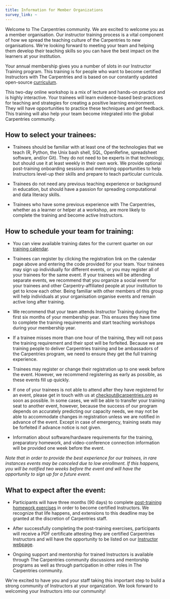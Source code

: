```yaml
---
title: Information for Member Organizations
survey_link: ~
---
```


Welcome to The Carpentries community. We are excited to welcome you as a member organisation. Our instructor training process is a vital component of how we spread the teaching culture of the Carpentries to new organisations. We're looking forward to meeting your team and helping them develop their teaching skills so you can have the best impact on the learners at your institution.

Your annual membership gives you a number of slots in our Instructor Training program. This training is for people who want to become certified Instructors with The Carpentries and is based on our constantly updated open-source [curriculum](https://carpentries.github.io/instructor-training/).

This two-day online workshop is a mix of lecture and hands-on practice and is highly interactive. Your trainees will learn evidence-based best-practices for teaching and strategies for creating a positive learning environment. They will have opportunities to practice these techniques and get feedback. This training will also help your team become integrated into the global Carpentries community.

## How to select your trainees:

- Trainees should be familiar with at least one of the technologies that we teach (R, Python, the Unix bash shell, SQL, OpenRefine, spreadsheet software, and/or Git). They do not need to be experts in that technology, but should use it at least weekly in their own work. We provide optional post-training onboarding sessions and mentoring opportunities to help Instructors level-up their skills and prepare to teach particular curricula.

- Trainees do not need any previous teaching experience or background in education, but should have a passion for spreading computational and data literacy skills.

- Trainees who have some previous experience with The Carpentries, whether as a learner or helper at a workshop, are more likely to complete the training and become active Instructors.

## How to schedule your team for training:

- You can view available training dates for the current quarter on our [training calendar](https://carpentries.github.io/instructor-training/training_calendar).

- Trainees can register by clicking the registration link on the calendar page above and entering the code provided for your team. Your trainees may sign up individually for different events, or you may register all of your trainees for the same event. If your trainees will be attending separate events, we recommend that you organize a social event for your trainees and other Carpentry-affiliated people at your institution to get to know each other. Being familiar with other members of this group will help individuals at your organisation organise events and remain active long after training.

- We recommend that your team attends Instructor Training during the first six months of your membership year. This ensures they have time to complete the training requirements and start teaching workshops during your membership year.

- If a trainee misses more than one hour of the training, they will not pass the training requirement and their spot will be forfeited. Because we are training people to deliver Carpentries training and be ambassadors of the Carpentries program, we need to ensure they get the full training experience.

- Trainees may register or change their registration up to one week before the event. However, we recommend registering as early as possible, as these events fill up quickly.

- If one of your trainees is not able to attend after they have registered for an event, please get in touch with us at [checkout@carpentries.org](mailto:checkout@carpentries.org) as soon as possible. In some cases, we will be able to transfer your training seat to another event, however, because the success of our program depends on accurately predicting our capacity needs, we may not be able to accommodate changes in registration unless we are notified in advance of the event. Except in case of emergency, training seats may be forfeited if advance notice is not given.

- Information about software/hardware requirements for the training, preparatory homework, and video-conference connection information will be provided one week before the event.

*Note that in order to provide the best experience for our trainees, in rare instances events may be canceled due to low enrollment.  If this happens, you will be notified two weeks before the event and will have the opportunity to sign up for a future event.*

## What to expect after the event:

- Participants will have three months (90 days) to complete [post-training homework exercises](https://carpentries.github.io/instructor-training/14-checkout.html) in order to become certified Instructors. We recognize that life happens, and extensions to this deadline may be granted at the discretion of Carpentries staff.

- After successfully completing the post-training exercises, participants will receive a PDF certificate attesting they are certified Carpentries Instructors and will have the opportunity to be listed on our [Instructor webpage](https://carpentries.org/instructors/).

- Ongoing support and mentorship for trained Instructors is available through The Carpentries community discussions and mentorship programs
  as well as through partcipation in other roles in The Carpentries community.

We're excited to have you and your staff taking this important step to build a strong community of Instructors at your organization. We look forward to welcoming your Instructors into our community!


